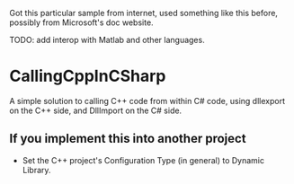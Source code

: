 
Got this particular sample from internet, used something like this before, possibly from Microsoft's doc website.


TODO: add interop with Matlab and other languages.


# CallingCppInCSharp
A simple solution to calling C++ code from within C# code, using dllexport on the C++ side, and DllImport on the C# side.

## If you implement this into another project 
- Set the C++ project's Configuration Type (in general) to Dynamic Library.
